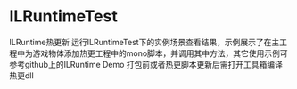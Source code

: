 # ILRuntimeTest
ILRuntime热更新
运行ILRuntimeTest下的实例场景查看结果，示例展示了在主工程中为游戏物体添加热更工程中的mono脚本，并调用其中方法，其它使用示例可参考github上的ILRuntime Demo
打包前或者热更脚本更新后需打开工具箱编译热更dll
